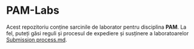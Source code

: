 # PAM-Labs

Acest repozitoriu conține sarcinile de laborator pentru disciplina **PAM**. La fel, puteți găsi reguli și procesul de expediere și susținere a laboratoarelor [Submission process.md](Submission_process.md).

